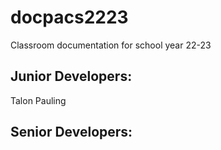 # docpacs2223
Classroom documentation for school year 22-23

## Junior Developers:
Talon Pauling
## Senior Developers:
